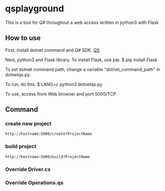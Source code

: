 # qsplayground
This is a tool for Q# throughout a web access written in python3 with Flask

## How to use

First, install dotnet command and Q# SDK.
[QS](https://docs.microsoft.com/en-us/quantum/install-guide/command-line?view=qsharp-preview)

Next, python3 and Flask library.
To install Flask, use pip.
    $ pip install Flask

To set dotnet command path, change a variable "dotnet_command_path" in dotnetqs.py.

To run, do this.
    $ LANG=c python3 dotnetqs.py

To use, access from Web browser and port 5000/TCP.

## Command

### create new project
    http://hostname:5000/create?ProjectName

### build project
    http://hostname:5000/build?ProjectName

### Override Driver.cs

### Override Operations.qs

